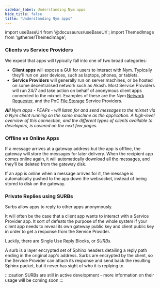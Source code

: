 ```yaml
---
sidebar_label: Understanding Nym apps 
hide_title: false
title: "Understanding Nym apps"
---
```


import useBaseUrl from '@docusaurus/useBaseUrl';
import ThemedImage from '@theme/ThemedImage';

### Clients vs Service Providers
We expect that apps will typically fall into one of two broad categories:

* **Client apps** will expose a GUI for users to interact with Nym. Typically they'll run on user devices, such as laptops, phones, or tablets.
* **Service Providers** will generally run on server machines, or be hosted on some decentralised network such as Akash. Most Service Providers will run 24/7 and take action on behalf of anonymous client apps connected to the mixnet. Examples of these are the Nym [Network Requester](/docs/stable/run-nym-nodes/nodes/requester), and the PoC [File Storage](/docs/stable/run-nym-nodes/nodes/file-storage) Service Providers. 

_**All** Nym apps - PEAPs - will listen for and send messages to the mixnet via a Nym client running on the same machine as the application. A high-level overview of this connection, and the different types of clients available to developers, is covered on the next few pages._ 

### Offline vs Online Apps
If a message arrives at a gateway address but the app is offline, the gateway will store the messages for later delivery. When the recipient app comes online again, it will automatically download all the messages, and they'll be deleted from the gateway disk.

If an app is online when a message arrives for it, the message is automatically pushed to the app down the websocket, instead of being stored to disk on the gateway.

### Private Replies using SURBs
Surbs allow apps to reply to other apps anonymously.

It will often be the case that a client app wants to interact with a Service Provider app. It sort of defeats the purpose of the whole system if your client app needs to reveal its own gateway public key and client public key in order to get a response from the Service Provider.

Luckily, there are Single Use Reply Blocks, or _SURBs_.

A surb is a layer encrypted set of Sphinx headers detailing a reply path ending in the original app's address. Surbs are encrypted by the client, so the Service Provider can attach its response and send back the resulting Sphinx packet, but it never has sight of who it is replying to.

:::caution
SURBs are still in active development - more information on their usage will be coming soon
:::